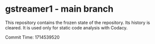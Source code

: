 # gstreamer1 - main branch

This repository contains the frozen state of the repository.
Its history is cleared. It is used only for static code
analysis with Codacy.

Commit Time: 1714539520